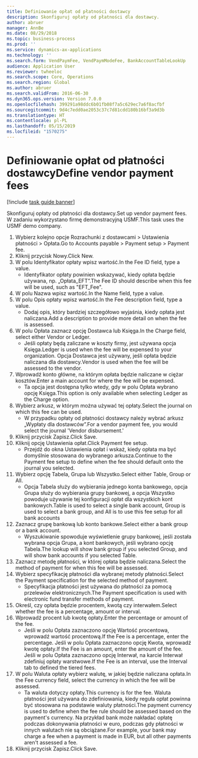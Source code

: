 ```yaml
---
title: Definiowanie opłat od płatności dostawcy
description: Skonfiguruj opłaty od płatności dla dostawcy.
author: abruer
manager: AnnBe
ms.date: 08/29/2018
ms.topic: business-process
ms.prod: ''
ms.service: dynamics-ax-applications
ms.technology: ''
ms.search.form: VendPaymFee, VendPaymModeFee, BankAccountTableLookUp
audience: Application User
ms.reviewer: twheeloc
ms.search.scope: Core, Operations
ms.search.region: Global
ms.author: abruer
ms.search.validFrom: 2016-06-30
ms.dyn365.ops.version: Version 7.0.0
ms.openlocfilehash: 399291a98ddc6b01fb08f7a5c629ec7a6f8acfbf
ms.sourcegitcommit: 9d4c7edd0ae2053c37c7d81cdd180b16bf3a9d3b
ms.translationtype: HT
ms.contentlocale: pl-PL
ms.lasthandoff: 05/15/2019
ms.locfileid: "1570275"
---
```

# <a name="define-vendor-payment-fees"></a><span data-ttu-id="a1fc1-103">Definiowanie opłat od płatności dostawcy</span><span class="sxs-lookup"><span data-stu-id="a1fc1-103">Define vendor payment fees</span></span>

[!include [task guide banner](../../includes/task-guide-banner.md)]

<span data-ttu-id="a1fc1-104">Skonfiguruj opłaty od płatności dla dostawcy.</span><span class="sxs-lookup"><span data-stu-id="a1fc1-104">Set up vendor payment fees.</span></span> <span data-ttu-id="a1fc1-105">W zadaniu wykorzystano firmę demonstracyjną USMF.</span><span class="sxs-lookup"><span data-stu-id="a1fc1-105">This task uses the USMF demo company.</span></span>

1. <span data-ttu-id="a1fc1-106">Wybierz kolejno opcje Rozrachunki z dostawcami > Ustawienia płatności > Opłata.</span><span class="sxs-lookup"><span data-stu-id="a1fc1-106">Go to Accounts payable > Payment setup > Payment fee.</span></span>
2. <span data-ttu-id="a1fc1-107">Kliknij przycisk Nowy.</span><span class="sxs-lookup"><span data-stu-id="a1fc1-107">Click New.</span></span>
3. <span data-ttu-id="a1fc1-108">W polu Identyfikator opłaty wpisz wartość.</span><span class="sxs-lookup"><span data-stu-id="a1fc1-108">In the Fee ID field, type a value.</span></span>
    * <span data-ttu-id="a1fc1-109">Identyfikator opłaty powinien wskazywać, kiedy opłata będzie używana, np. „Opłata_EFT”.</span><span class="sxs-lookup"><span data-stu-id="a1fc1-109">The Fee ID should describe when this fee will be used, such as "EFT_Fee".</span></span>  
4. <span data-ttu-id="a1fc1-110">W polu Nazwa wpisz wartość.</span><span class="sxs-lookup"><span data-stu-id="a1fc1-110">In the Name field, type a value.</span></span>
5. <span data-ttu-id="a1fc1-111">W polu Opis opłaty wpisz wartość.</span><span class="sxs-lookup"><span data-stu-id="a1fc1-111">In the Fee description field, type a value.</span></span>
    * <span data-ttu-id="a1fc1-112">Dodaj opis, który bardziej szczegółowo wyjaśnia, kiedy opłata jest naliczana.</span><span class="sxs-lookup"><span data-stu-id="a1fc1-112">Add a description to provide more detail on when the fee is assessed.</span></span>  
6. <span data-ttu-id="a1fc1-113">W polu Opłata zaznacz opcję Dostawca lub Księga.</span><span class="sxs-lookup"><span data-stu-id="a1fc1-113">In the Charge field, select either Vendor or Ledger.</span></span>
    * <span data-ttu-id="a1fc1-114">Jeśli opłaty będą zaliczane w koszty firmy, jest używana opcja Księga.</span><span class="sxs-lookup"><span data-stu-id="a1fc1-114">Ledger is used when the fee will be expensed to your organization.</span></span>  <span data-ttu-id="a1fc1-115">Opcja Dostawca jest używany, jeśli opłata będzie naliczana dla dostawcy.</span><span class="sxs-lookup"><span data-stu-id="a1fc1-115">Vendor is used when the fee will be assessed to the vendor.</span></span>  
7. <span data-ttu-id="a1fc1-116">Wprowadź konto główne, na którym opłata będzie naliczane w ciężar kosztów.</span><span class="sxs-lookup"><span data-stu-id="a1fc1-116">Enter a main account for where the fee will be expensed.</span></span>
    * <span data-ttu-id="a1fc1-117">Ta opcja jest dostępna tylko wtedy, gdy w polu Opłata wybrano opcję Księga.</span><span class="sxs-lookup"><span data-stu-id="a1fc1-117">This option is only available when selecting Ledger as the Charge option.</span></span>  
8. <span data-ttu-id="a1fc1-118">Wybierz arkusz, w którym można używać tej opłaty.</span><span class="sxs-lookup"><span data-stu-id="a1fc1-118">Select the journal on which this fee can be used.</span></span> 
    * <span data-ttu-id="a1fc1-119">W przypadku opłaty od płatności dostawcy należy wybrać arkusz „Wypłaty dla dostawców”.</span><span class="sxs-lookup"><span data-stu-id="a1fc1-119">For a vendor payment fee, you would select the journal 'Vendor disbursement.'</span></span>  
9. <span data-ttu-id="a1fc1-120">Kliknij przycisk Zapisz.</span><span class="sxs-lookup"><span data-stu-id="a1fc1-120">Click Save.</span></span>
10. <span data-ttu-id="a1fc1-121">Kliknij opcję Ustawienia opłat.</span><span class="sxs-lookup"><span data-stu-id="a1fc1-121">Click Payment fee setup.</span></span>
    * <span data-ttu-id="a1fc1-122">Przejdź do okna Ustawienia opłat i wskaż, kiedy opłata ma być domyślnie stosowana do wybranego arkusza.</span><span class="sxs-lookup"><span data-stu-id="a1fc1-122">Continue to the Payment fee setup to define when the fee should default onto the journal you selected.</span></span>  
11. <span data-ttu-id="a1fc1-123">Wybierz opcję Tabela, Grupa lub Wszystko.</span><span class="sxs-lookup"><span data-stu-id="a1fc1-123">Select either Table, Group or All.</span></span>
    * <span data-ttu-id="a1fc1-124">Opcja Tabela służy do wybierania jednego konta bankowego, opcja Grupa służy do wybierania grupy bankowej, a opcja Wszystko powoduje używanie tej konfiguracji opłat dla wszystkich kont bankowych.</span><span class="sxs-lookup"><span data-stu-id="a1fc1-124">Table is used to select a single bank account, Group is used to select a bank group, and All is to use this fee setup for all bank accounts</span></span>  
12. <span data-ttu-id="a1fc1-125">Zaznacz grupę bankową lub konto bankowe.</span><span class="sxs-lookup"><span data-stu-id="a1fc1-125">Select either a bank group or a bank account.</span></span>
    * <span data-ttu-id="a1fc1-126">Wyszukiwanie spowoduje wyświetlenie grupy bankowej, jeśli została wybrana opcja Grupa, a kont bankowych, jeśli wybrano opcję Tabela.</span><span class="sxs-lookup"><span data-stu-id="a1fc1-126">The lookup will show bank group if you selected Group, and will show bank accounts if you selected Table.</span></span>  
13. <span data-ttu-id="a1fc1-127">Zaznacz metodę płatności, w której opłata będzie naliczana.</span><span class="sxs-lookup"><span data-stu-id="a1fc1-127">Select the method of payment for when this fee will be assessed.</span></span>
14. <span data-ttu-id="a1fc1-128">Wybierz specyfikację płatności dla wybranej metody płatności.</span><span class="sxs-lookup"><span data-stu-id="a1fc1-128">Select the Payment specification for the selected method of payment.</span></span>
    * <span data-ttu-id="a1fc1-129">Specyfikacja płatności jest używana do płatności za pomocą przelewów elektronicznych.</span><span class="sxs-lookup"><span data-stu-id="a1fc1-129">The Payment specification is used with electronic fund transfer methods of payment.</span></span>  
15. <span data-ttu-id="a1fc1-130">Określ, czy opłata będzie procentem, kwotą czy interwałem.</span><span class="sxs-lookup"><span data-stu-id="a1fc1-130">Select whether the fee is a percentage, amount or interval.</span></span>
16. <span data-ttu-id="a1fc1-131">Wprowadź procent lub kwotę opłaty.</span><span class="sxs-lookup"><span data-stu-id="a1fc1-131">Enter the percentage or amount of the fee.</span></span>
    * <span data-ttu-id="a1fc1-132">Jeśli w polu Opłata zaznaczono opcję Wartość procentowa, wprowadź wartość procentową.</span><span class="sxs-lookup"><span data-stu-id="a1fc1-132">If the Fee is a percentage, enter the percentage.</span></span> <span data-ttu-id="a1fc1-133">Jeśli w polu Opłata zaznaczono opcję Kwota, wprowadź kwotę opłaty.</span><span class="sxs-lookup"><span data-stu-id="a1fc1-133">If the Fee is an amount, enter the amount of the fee.</span></span> <span data-ttu-id="a1fc1-134">Jeśli w polu Opłata zaznaczono opcję Interwał, na karcie Interwał zdefiniuj opłaty warstwowe.</span><span class="sxs-lookup"><span data-stu-id="a1fc1-134">If the Fee is an interval, use the Interval tab to defined the tiered fees.</span></span>  
17. <span data-ttu-id="a1fc1-135">W polu Waluta opłaty wybierz walutę, w jakiej będzie naliczana opłata.</span><span class="sxs-lookup"><span data-stu-id="a1fc1-135">In the Fee currency field, select the currency in which the fee will be assessed.</span></span>
    * <span data-ttu-id="a1fc1-136">Ta waluta dotyczy opłaty.</span><span class="sxs-lookup"><span data-stu-id="a1fc1-136">This currency is for the fee.</span></span> <span data-ttu-id="a1fc1-137">Waluta płatności jest używana do zdefiniowania, kiedy reguła opłat powinna być stosowana na podstawie waluty płatności.</span><span class="sxs-lookup"><span data-stu-id="a1fc1-137">The payment currency is used to define when the fee rule should be assessed based on the payment's currency.</span></span> <span data-ttu-id="a1fc1-138">Na przykład bank może nakładać opłatę podczas dokonywania płatności w euro, podczas gdy płatności w innych walutach nie są obciążane.</span><span class="sxs-lookup"><span data-stu-id="a1fc1-138">For example, your bank may charge a fee when a payment is made in EUR, but all other payments aren't assessed a fee.</span></span>  
18. <span data-ttu-id="a1fc1-139">Kliknij przycisk Zapisz.</span><span class="sxs-lookup"><span data-stu-id="a1fc1-139">Click Save.</span></span>


